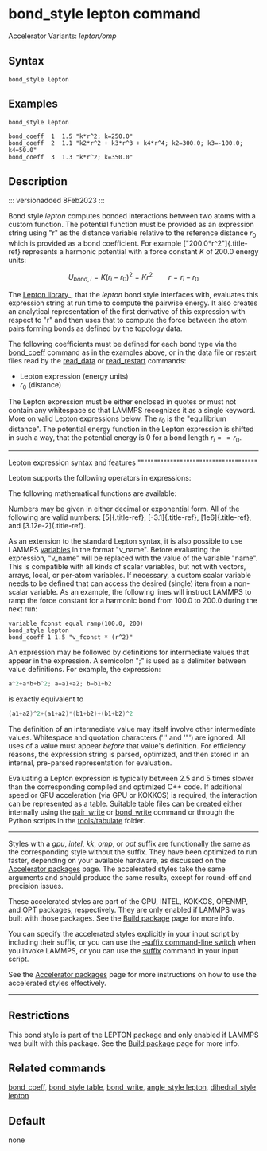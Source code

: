 # bond_style lepton command

Accelerator Variants: *lepton/omp*

## Syntax

``` LAMMPS
bond_style lepton
```

## Examples

``` LAMMPS
bond_style lepton

bond_coeff  1  1.5 "k*r^2; k=250.0"
bond_coeff  2  1.1 "k2*r^2 + k3*r^3 + k4*r^4; k2=300.0; k3=-100.0; k4=50.0"
bond_coeff  3  1.3 "k*r^2; k=350.0"
```

## Description

::: versionadded
8Feb2023
:::

Bond style *lepton* computes bonded interactions between two atoms with
a custom function. The potential function must be provided as an
expression string using \"r\" as the distance variable relative to the
reference distance $r_0$ which is provided as a bond coefficient. For
example [\"200.0\*r\^2\"]{.title-ref} represents a harmonic potential
with a force constant *K* of 200.0 energy units:

$$U_{bond,i} = K (r_i - r_0)^2 = K r^2 \qquad r = r_i - r_0$$

The [Lepton library](https://simtk.org/projects/lepton)\_, that the
*lepton* bond style interfaces with, evaluates this expression string at
run time to compute the pairwise energy. It also creates an analytical
representation of the first derivative of this expression with respect
to \"r\" and then uses that to compute the force between the atom pairs
forming bonds as defined by the topology data.

The following coefficients must be defined for each bond type via the
[bond_coeff](bond_coeff) command as in the examples above, or in the
data file or restart files read by the [read_data](read_data) or
[read_restart](read_restart) commands:

-   Lepton expression (energy units)
-   $r_0$ (distance)

The Lepton expression must be either enclosed in quotes or must not
contain any whitespace so that LAMMPS recognizes it as a single keyword.
More on valid Lepton expressions below. The $r_0$ is the \"equilibrium
distance\". The potential energy function in the Lepton expression is
shifted in such a way, that the potential energy is 0 for a bond length
$r_i == r_0$.

------------------------------------------------------------------------

Lepton expression syntax and features
\"\"\"\"\"\"\"\"\"\"\"\"\"\"\"\"\"\"\"\"\"\"\"\"\"\"\"\"\"\"\"\"\"\"\"\"\"

Lepton supports the following operators in expressions:

The following mathematical functions are available:

Numbers may be given in either decimal or exponential form. All of the
following are valid numbers: [5]{.title-ref}, [-3.1]{.title-ref},
[1e6]{.title-ref}, and [3.12e-2]{.title-ref}.

As an extension to the standard Lepton syntax, it is also possible to
use LAMMPS [variables](variable) in the format \"v_name\". Before
evaluating the expression, \"v_name\" will be replaced with the value of
the variable \"name\". This is compatible with all kinds of scalar
variables, but not with vectors, arrays, local, or per-atom variables.
If necessary, a custom scalar variable needs to be defined that can
access the desired (single) item from a non-scalar variable. As an
example, the following lines will instruct LAMMPS to ramp the force
constant for a harmonic bond from 100.0 to 200.0 during the next run:

``` LAMMPS
variable fconst equal ramp(100.0, 200)
bond_style lepton
bond_coeff 1 1.5 "v_fconst * (r^2)"
```

An expression may be followed by definitions for intermediate values
that appear in the expression. A semicolon \";\" is used as a delimiter
between value definitions. For example, the expression:

``` C
a^2+a*b+b^2; a=a1+a2; b=b1+b2
```

is exactly equivalent to

``` C
(a1+a2)^2+(a1+a2)*(b1+b2)+(b1+b2)^2
```

The definition of an intermediate value may itself involve other
intermediate values. Whitespace and quotation characters (\'\'\' and
\'\"\') are ignored. All uses of a value must appear *before* that
value\'s definition. For efficiency reasons, the expression string is
parsed, optimized, and then stored in an internal, pre-parsed
representation for evaluation.

Evaluating a Lepton expression is typically between 2.5 and 5 times
slower than the corresponding compiled and optimized C++ code. If
additional speed or GPU acceleration (via GPU or KOKKOS) is required,
the interaction can be represented as a table. Suitable table files can
be created either internally using the [pair_write](pair_write) or
[bond_write](bond_write) command or through the Python scripts in the
[tools/tabulate](tabulate) folder.

------------------------------------------------------------------------

Styles with a *gpu*, *intel*, *kk*, *omp*, or *opt* suffix are
functionally the same as the corresponding style without the suffix.
They have been optimized to run faster, depending on your available
hardware, as discussed on the [Accelerator packages](Speed_packages)
page. The accelerated styles take the same arguments and should produce
the same results, except for round-off and precision issues.

These accelerated styles are part of the GPU, INTEL, KOKKOS, OPENMP, and
OPT packages, respectively. They are only enabled if LAMMPS was built
with those packages. See the [Build package](Build_package) page for
more info.

You can specify the accelerated styles explicitly in your input script
by including their suffix, or you can use the [-suffix command-line
switch](Run_options) when you invoke LAMMPS, or you can use the
[suffix](suffix) command in your input script.

See the [Accelerator packages](Speed_packages) page for more
instructions on how to use the accelerated styles effectively.

------------------------------------------------------------------------

## Restrictions

This bond style is part of the LEPTON package and only enabled if LAMMPS
was built with this package. See the [Build package](Build_package) page
for more info.

## Related commands

[bond_coeff](bond_coeff), [bond_style table](bond_table),
[bond_write](bond_write), [angle_style lepton](angle_lepton),
[dihedral_style lepton](dihedral_lepton)

## Default

none
